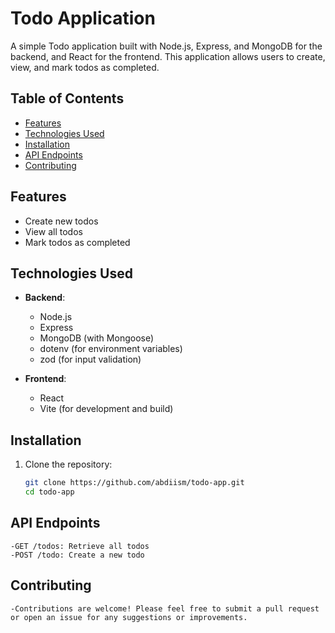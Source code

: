 # Todo Application

A simple Todo application built with Node.js, Express, and MongoDB for the backend, and React for the frontend. This application allows users to create, view, and mark todos as completed.

## Table of Contents

- [Features](#features)
- [Technologies Used](#technologies-used)
- [Installation](#installation)
- [API Endpoints](#api-endpoints)
- [Contributing](#contributing)

## Features

- Create new todos
- View all todos
- Mark todos as completed

## Technologies Used

- **Backend**:

  - Node.js
  - Express
  - MongoDB (with Mongoose)
  - dotenv (for environment variables)
  - zod (for input validation)

- **Frontend**:
  - React
  - Vite (for development and build)

## Installation

1. Clone the repository:
   ```bash
   git clone https://github.com/abdiism/todo-app.git
   cd todo-app
   ```

## API Endpoints

    -GET /todos: Retrieve all todos
    -POST /todo: Create a new todo

## Contributing

    -Contributions are welcome! Please feel free to submit a pull request or open an issue for any suggestions or improvements.
